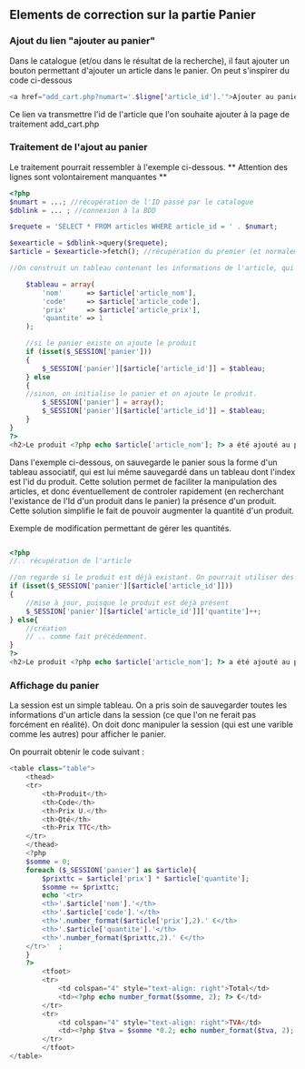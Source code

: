 ## Elements de correction sur la partie Panier


### Ajout du lien "ajouter au panier"
Dans le catalogue (et/ou dans le résultat de la recherche), il faut ajouter un bouton permettant d'ajouter un article dans le panier. On peut s'inspirer du code ci-dessous

```php
<a href="add_cart.php?numart='.$ligne['article_id'].'">Ajouter au panier</a>
```

Ce lien va transmettre l'id de l'article que l'on souhaite ajouter à la page de traitement add_cart.php

### Traitement de l'ajout au panier

Le traitement pourrait ressembler à l'exemple ci-dessous. ** Attention des lignes sont volontairement manquantes **

```php
<?php
$numart = ...; //récupération de l'ID passé par le catalogue
$dblink = ... ; //connexion à la BDD

$requete = 'SELECT * FROM articles WHERE article_id = ' . $numart;

$exearticle = $dblink->query($requete);
$article = $exearticle->fetch(); //récupération du premier (et normalement unique) article retourné par la requête

//On construit un tableau contenant les informations de l'article, qui seront sauvegardées dans le panier

    $tableau = array(
        'nom'      => $article['article_nom'],
        'code'     => $article['article_code'],
        'prix'     => $article['article_prix'],
        'quantite' => 1
    );

    //si le panier existe on ajoute le produit
    if (isset($_SESSION['panier']))
    {
        $_SESSION['panier'][$article['article_id']] = $tableau;
    } else
    {
    //sinon, on initialise le panier et on ajoute le produit.
        $_SESSION['panier'] = array();
        $_SESSION['panier'][$article['article_id']] = $tableau;
    }
}
?>
<h2>Le produit <?php echo $article['article_nom']; ?> a été ajouté au panier.</h2>
```
Dans l'exemple ci-dessous, on sauvegarde le panier sous la forme d'un tableau associatif, qui est lui même sauvegardé dans un tableau dont l'index est l'id du produit. Cette solution permet de faciliter la manipulation des articles, et donc éventuellement de controler rapidement (en recherchant l'existance de l'Id d'un produit dans le panier) la présence d'un produit. Cette solution simplifie le fait de pouvoir augmenter la quantité d'un produit.

Exemple de modification permettant de gérer les quantités.

```php

<?php
//.. récupération de l'article

//on regarde si le produit est déjà existant. On pourrait utiliser des fonctions pour manipiler des tableaux en PHP également
if (isset($_SESSION['panier'][$article['article_id']]))
{
    //mise à jour, puisque le produit est déjà présent
    $_SESSION['panier'][$article['article_id']]['quantite']++;
} else{
    //création
    // .. comme fait précédemment.
}
?>
<h2>Le produit <?php echo $article['article_nom']; ?> a été ajouté au panier.</h2>
```

### Affichage du panier

La session est un simple tableau. On a pris soin de sauvegarder toutes les informations d'un article dans la session (ce que l'on ne ferait pas forcément en réalité). On doit donc manipuler la session (qui est une varible comme les autres) pour afficher le panier.

On pourrait obtenir le code suivant :

```php
<table class="table">
    <thead>
    <tr>
        <th>Produit</th>
        <th>Code</th>
        <th>Prix U.</th>
        <th>Qté</th>
        <th>Prix TTC</th>
    </tr>
    </thead>
    <?php
    $somme = 0;
    foreach ($_SESSION['panier'] as $article){
        $prixttc = $article['prix'] * $article['quantite'];
        $somme += $prixttc;
        echo '<tr>
        <th>'.$article['nom'].'</th>
        <th>'.$article['code'].'</th>
        <th>'.number_format($article['prix'],2).' €</th>
        <th>'.$article['quantite'].'</th>
        <th>'.number_format($prixttc,2).' €</th>
    </tr>'  ;
    }
    ?>
        <tfoot>
        <tr>
            <td colspan="4" style="text-align: right">Total</td>
            <td><?php echo number_format($somme, 2); ?> €</td>
        </tr>
        <tr>
            <td colspan="4" style="text-align: right">TVA</td>
            <td><?php $tva = $somme *0.2; echo number_format($tva, 2); ?> €</td>
        </tr>
        </tfoot>
</table>
```
